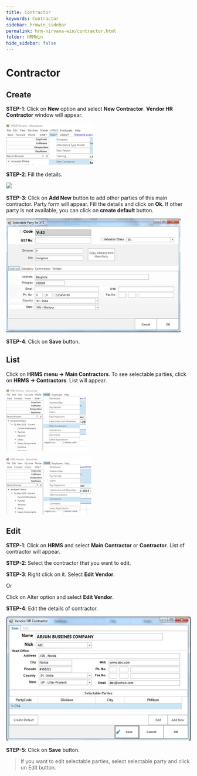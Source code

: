 ```yaml
---
title: Contractor
keywords: Contractor
sidebar: hrmwin_sidebar
permalink: hrm-nirvana-win/contractor.html
folder: HRMWin   
hide_sidebar: false
---
```


# Contractor

## Create

**STEP-1**: Click on **New** option and select **New Contractor**. **Vendor HR Contractor** window will appear.

![](/images/newcontractor.jpg)

**STEP-2**: Fill the details.

![](/images/hrcontractor.jpg)


**STEP-3**: Click on **Add New** button to add other parties of this main contractor. Party form will appear. Fill the details and click on **Ok**. If other party is not available, you can click on **create default** button.

![](/images/partyaddresstab.jpg)

**STEP-4**: Click on **Save** button.

## List

Click on **HRMS menu -> Main Contractors**. To see selectable parties, click on **HRMS -> Contractors**. List will appear.

![](/images/hrmsmain.jpg)

![](/images/hrmscontractor.jpg)

## Edit

**STEP-1**: Click on **HRMS** and select **Main Contractor** or **Contractor**. List of contractor will appear.

**STEP-2**: Select the contractor that you want to edit.

**STEP-3**: Right click on it. Select **Edit Vendor**.  

Or

Click on Alter option and select **Edit Vendor**.

**STEP-4**: Edit the details of contractor.

![](/images/editcontractor.jpg)


**STEP-5**: Click on **Save** button.

>If you want to edit selectable parties, select selectable party and click on Edit button.
